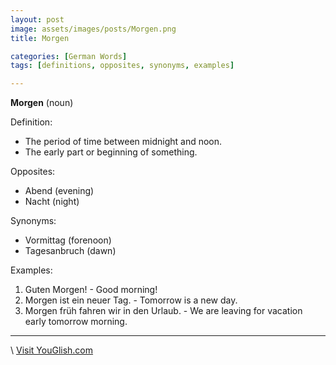 ```yaml
---
layout: post
image: assets/images/posts/Morgen.png
title: Morgen

categories: [German Words]
tags: [definitions, opposites, synonyms, examples]

---
```

  
**Morgen** (noun)

Definition:
- The period of time between midnight and noon.
- The early part or beginning of something.

Opposites:
- Abend (evening)
- Nacht (night)

Synonyms:
- Vormittag (forenoon)
- Tagesanbruch (dawn)

Examples:
1. Guten Morgen! - Good morning!
2. Morgen ist ein neuer Tag. - Tomorrow is a new day.
3. Morgen früh fahren wir in den Urlaub. - We are leaving for vacation early tomorrow morning.

---
\ <a id="yg-widget-0" class="youglish-widget" data-query="Morgen" data-lang="german" data-components="8412" data-auto-start="0" data-bkg-color="theme_light" data-title="How%20to%20pronounce%20Morgen%20in%20German"  rel="nofollow" href="https://youglish.com">Visit YouGlish.com</a><script async src="https://youglish.com/public/emb/widget.js" charset="utf-8"></script>